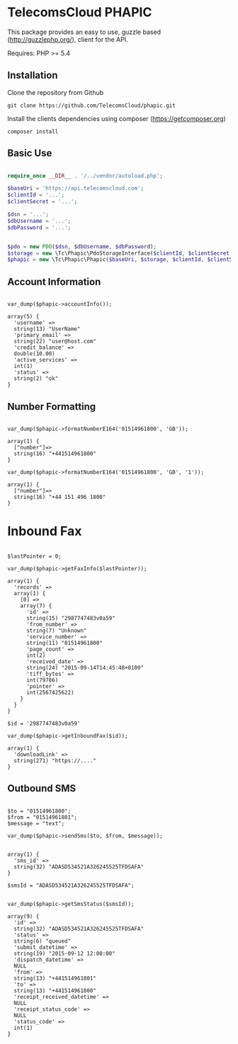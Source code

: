 # TelecomsCloud PHAPIC

This package provides an easy to use, guzzle based (http://guzzlephp.org/), client for the API.

Requires:
  PHP >= 5.4

## Installation

Clone the repository from Github

    git clone https://github.com/TelecomsCloud/phapic.git
    
Install the clients dependencies using composer (https://getcomposer.org)

    composer install

## Basic Use

```php

require_once __DIR__ . '/../vendor/autoload.php';

$baseUri = 'https://api.telecomscloud.com';
$clientId = '...';
$clientSecret = '...';

$dsn = '...';
$dbUsername = '...';
$dbPassword = '...';


$pdo = new PDO($dsn, $dbUsername, $dbPassword);
$storage = new \Tc\Phapic\PdoStorageInterface($clientId, $clientSecret, $pdo);
$phapic = new \Tc\Phapic\Phapic($baseUri, $storage, $clientId, $clientSecret);

```

## Account Information

```

var_dump($phapic->accountInfo());

array(5) {
  'username' =>
  string(13) "UserName"
  'primary_email' =>
  string(22) "user@host.com"
  'credit_balance' =>
  double(10.00)
  'active_services' =>
  int(1)
  'status' =>
  string(2) "ok"
}

```


## Number Formatting


```

var_dump($phapic->formatNumberE164('01514961800', 'GB'));

array(1) {
  ["number"]=>
  string(16) "+441514961800"
}

var_dump($phapic->formatNumberE164('01514961800', 'GB', '1'));

array(1) {
  ["number"]=>
  string(16) "+44 151 496 1800"
}

```


# Inbound Fax


```

$lastPointer = 0;

var_dump($phapic->getFaxInfo($lastPointer));

array(1) {
  'records' =>
  array(1) {
    [0] =>
    array(7) {
      'id' =>
      string(15) "2987747483v0a59"
      'from_number' =>
      string(7) "Unknown"
      'service_number' =>
      string(11) "01514961800"
      'page_count' =>
      int(2)
      'received_date' =>
      string(24) "2015-09-14T14:45:48+0100"
      'tiff_bytes' =>
      int(79786)
      'pointer' =>
      int(2567425622)
    }
  }
}

$id = '2987747483v0a59'

var_dump($phapic->getInboundFax($id));

array(1) {
  'downloadLink' =>
  string(271) "https://...."
}

```


## Outbound SMS


```

$to = "01514961800";
$from = "01514961801";
$message = "text";

var_dump($phapic->sendSms($to, $from, $message));


array(1) {
  'sms_id' =>
  string(32) "ADASD534521A326245525TFDSAFA"
}

$smsId = "ADASD534521A326245525TFDSAFA";


var_dump($phapic->getSmsStatus($smsId));

array(9) {
  'id' =>
  string(32) "ADASD534521A326245525TFDSAFA"
  'status' =>
  string(6) "queued"
  'submit_datetime' =>
  string(19) "2015-09-12 12:00:00"
  'dispatch_datetime' =>
  NULL
  'from' =>
  string(13) "+441514961801"
  'to' =>
  string(13) "+441514961800"
  'receipt_received_datetime' =>
  NULL
  'receipt_status_code' =>
  NULL
  'status_code' =>
  int(1)
}


```